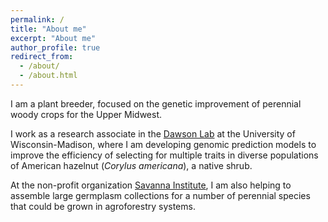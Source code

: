 ```yaml
---
permalink: /
title: "About me"
excerpt: "About me"
author_profile: true
redirect_from: 
  - /about/
  - /about.html
---
```


I am a plant breeder, focused on the genetic improvement of perennial woody crops for the Upper Midwest.

I work as a research associate in the [Dawson Lab](https://dawson.horticulture.wisc.edu/) at the University of Wisconsin-Madison, where I am developing genomic prediction models to improve the efficiency of selecting for multiple traits in diverse populations of American hazelnut (<i>Corylus americana</i>), a native shrub. 

At the non-profit organization [Savanna Institute](https://www.savannainstitute.org/), I am also helping to assemble large germplasm collections for a number of perennial species that could be grown in agroforestry systems.